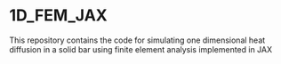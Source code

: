 # 1D_FEM_JAX
This repository contains the code for simulating one dimensional heat diffusion in a solid bar using finite element analysis implemented in JAX
